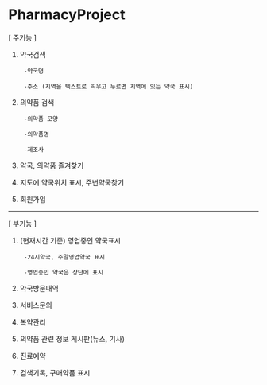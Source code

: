 # PharmacyProject

[ 주기능 ]

1. 약국검색
  
		-약국명

		-주소 (지역을 텍스트로 띄우고 누르면 지역에 있는 약국 표시)

2. 의약품 검색
  
		-의약품 모양
  
		-의약품명
  
		-제조사
  
3. 약국, 의약품 즐겨찾기
  
4. 지도에 약국위치 표시, 주변약국찾기
  
5. 회원가입
  
----------------------------------------------------------------------------------

[ 부기능 ]

1. (현재시간 기준) 영업중인 약국표시

		-24시약국, 주말영업약국 표시

		-영업중인 약국은 상단에 표시

2. 약국방문내역

3. 서비스문의

4. 복약관리

5. 의약품 관련 정보 게시판(뉴스, 기사)

6. 진료예약

7. 검색기록, 구매약품 표시
